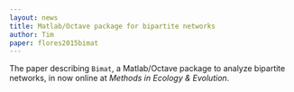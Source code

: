 ```yaml
---
layout: news
title: Matlab/Octave package for bipartite networks
author: Tim
paper: flores2015bimat
---
```


The paper describing `Bimat`, a Matlab/Octave package to analyze bipartite
networks, in now online at *Methods in Ecology & Evolution*.

